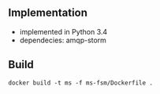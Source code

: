## Implementation
* implemented in Python 3.4
* dependecies: amqp-storm

## Build
`docker build -t ms -f ms-fsm/Dockerfile .`

